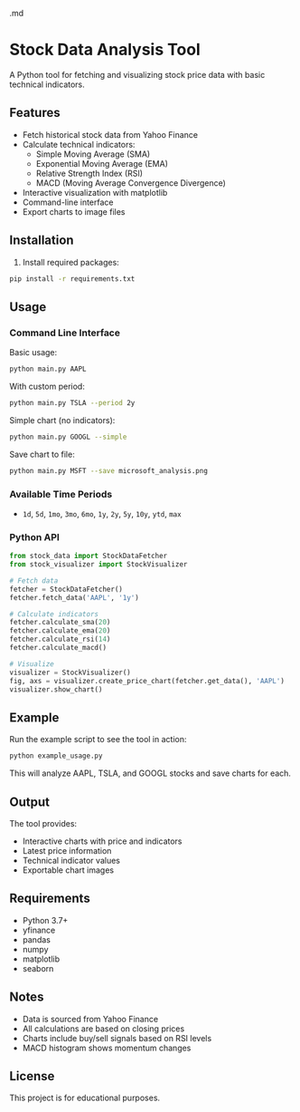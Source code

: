 .md

# Stock Data Analysis Tool

A Python tool for fetching and visualizing stock price data with basic technical indicators.

## Features

- Fetch historical stock data from Yahoo Finance
- Calculate technical indicators:
  - Simple Moving Average (SMA)
  - Exponential Moving Average (EMA)
  - Relative Strength Index (RSI)
  - MACD (Moving Average Convergence Divergence)
- Interactive visualization with matplotlib
- Command-line interface
- Export charts to image files

## Installation

1. Install required packages:
```bash
pip install -r requirements.txt
```

## Usage

### Command Line Interface

Basic usage:
```bash
python main.py AAPL
```

With custom period:
```bash
python main.py TSLA --period 2y
```

Simple chart (no indicators):
```bash
python main.py GOOGL --simple
```

Save chart to file:
```bash
python main.py MSFT --save microsoft_analysis.png
```

### Available Time Periods
- `1d`, `5d`, `1mo`, `3mo`, `6mo`, `1y`, `2y`, `5y`, `10y`, `ytd`, `max`

### Python API

```python
from stock_data import StockDataFetcher
from stock_visualizer import StockVisualizer

# Fetch data
fetcher = StockDataFetcher()
fetcher.fetch_data('AAPL', '1y')

# Calculate indicators
fetcher.calculate_sma(20)
fetcher.calculate_ema(20)
fetcher.calculate_rsi(14)
fetcher.calculate_macd()

# Visualize
visualizer = StockVisualizer()
fig, axs = visualizer.create_price_chart(fetcher.get_data(), 'AAPL')
visualizer.show_chart()
```

## Example

Run the example script to see the tool in action:
```bash
python example_usage.py
```

This will analyze AAPL, TSLA, and GOOGL stocks and save charts for each.

## Output

The tool provides:
- Interactive charts with price and indicators
- Latest price information
- Technical indicator values
- Exportable chart images

## Requirements

- Python 3.7+
- yfinance
- pandas
- numpy
- matplotlib
- seaborn

## Notes

- Data is sourced from Yahoo Finance
- All calculations are based on closing prices
- Charts include buy/sell signals based on RSI levels
- MACD histogram shows momentum changes

## License

This project is for educational purposes.
